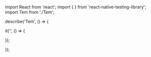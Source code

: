import React from 'react';
import { } from 'react-native-testing-library';
import Tem from './Tem';

describe('Tem', () => {

  it('', () => {
    
  });

});